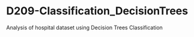 # D209-Classification_DecisionTrees
Analysis of hospital dataset using Decision Trees Classification
